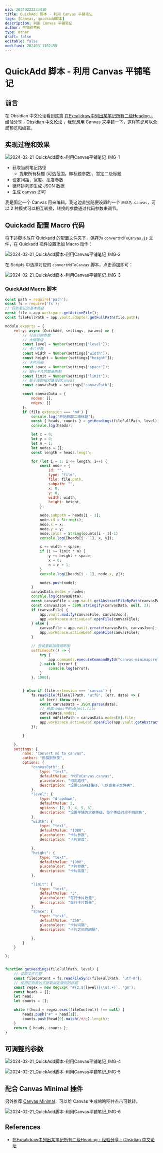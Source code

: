 ```yaml
---
uid: 20240222233410
title: QuickAdd 脚本 - 利用 Canvas 平铺笔记
tags: [Canvas, quickadd脚本]
description: 利用 Canvas 平铺笔记
author: 熊猫别熬夜
type: other
draft: false
editable: false
modified: 20240311182455
---
```


# QuickAdd 脚本 - 利用 Canvas 平铺笔记

## 前言

在 Obsidian 中文论坛看到这篇 [在Excalidraw中列出某笔记所有二级Heading - 经验分享 - Obsidian 中文论坛](https://forum-zh.obsidian.md/t/topic/30401) ，我就想用 Canvas 来平铺一下，这样笔记可以全局预览和编辑。

## 实现过程和效果

![2024-02-21_QuickAdd脚本-利用Canvas平铺笔记_IMG-1](https://cdn.pkmer.cn/images/202403111759579.gif!pkmer)

- 获取当前笔记路径
	- 提取所有标题 (可选范围，即标题参数)，暂定二级标题
- 设定间距、宽度、高度参数
- 循环排列即生成 JSON 数据
- 生成 canvas 即可

我是固定一个 Canvas 用来编辑，我这边直接随便设置的一个 `未命名.canvas`，可以 2 种模式可以相互转换，转换的参数通过代码参数来调节。

## Quickadd 配置 Macro 代码

将下述脚本放在 Quickadd 的配置文件夹下，保存为 `convertMdToCanvas.js` 文件，在 Quickadd 插件设置添加 Macro 动作：

![2024-02-21_QuickAdd脚本-利用Canvas平铺笔记_IMG-2](https://cdn.pkmer.cn/images/202403111759581.png!pkmer)

在 Scripts 中选择对应的 `convertMdToCanvas` 脚本，点击添加即可：

![2024-02-21_QuickAdd脚本-利用Canvas平铺笔记_IMG-3](https://cdn.pkmer.cn/images/202403111759582.png!pkmer)

### QuickAdd Macro 脚本

```js
const path = require('path');
const fs = require('fs');
// 获取笔记的基本路径
const file = app.workspace.getActiveFile();
const fileFullPath = app.vault.adapter.getFullPath(file.path);

module.exports = {
    entry: async (QuickAdd, settings, params) => {
        // 可调节的参数
        // 大纲等级
        const level = Number(settings["level"]);
        // 卡片参数
        const width = Number(settings["width"]);
        const height = Number(settings["height"]);
        // 卡片间隔
        const space = Number(settings["space"]);
        // 每行卡片的数量限制
        const limit = Number(settings["limit"]);
        // 基于库的相对路径的Canvas
        const canvasPath = settings["canvasPath"];

        const canvasData = {
            nodes: [],
            edges: []
        };
        if (file.extension === 'md') {
            console.log("开始获取二级标题");
            const { heads, counts } = getHeadings(fileFullPath, level);
            console.log(heads);

            let x = 0;
            let y = 0;
            let n = 1;
            let nodes = [];
            const length = heads.length;

            for (let i = 1; i <= length; i++) {
                const node = {
                    id: "",
                    type: "file",
                    file: file.path,
                    subpath: "",
                    x: 0,
                    y: 0,
                    width: width,
                    height: height,
                };

                node.subpath = heads[i - 1];
                node.id = String(i);
                node.x = x;
                node.y = y;
                node.color = String(counts[i - 1]-1)
                console.log([heads[i - 1], x, y]);

                x += width + space;
                if (i >= limit * n) {
                    y += height + space;
                    x = 0;
                    n = n + 1;
                }
                console.log([heads[i - 1], node.x, y]);

                nodes.push(node);
            }
            canvasData.nodes = nodes;
            console.log(canvasData);
            const canvasFile = app.vault.getAbstractFileByPath(canvasPath);
            const canvasJson = JSON.stringify(canvasData, null, 2);
            if (canvasFile) {
                app.vault.modify(canvasFile, canvasJson);
                app.workspace.activeLeaf.openFile(canvasFile);
            } else {
                canvasFile = app.vault.create(canvasPath, canvasJson);
                app.workspace.activeLeaf.openFile(canvasFile);
            }

            // 尝试重新加载缩略图
            setTimeout(() => {
                try {
                    app.commands.executeCommandById("canvas-minimap:reload");
                } catch (error) {
                    console.log(error);
                }
            }, 1000);


        } else if (file.extension === 'canvas') {
            fs.readFile(fileFullPath, 'utf8', (err, data) => {
                if (err) throw err;
                const canvasData = JSON.parse(data);
                // 获取nodes中的object.file
                canvasData.nodes;
                const mdFilePath = canvasData.nodes[0].file;
                app.workspace.activeLeaf.openFile(app.vault.getAbstractFileByPath(mdFilePath));
            });

        }

    },
    settings: {
        name: "Convert md to canvas",
        author: "熊猫别熬夜",
        options: {
            "canvasPath": {
                type: "text",
                defaultValue: "MdToCanvas.canvas",
                placeholder: "相对路径",
                description: "设置Canvas路径，可以嵌套子文件夹",
            },
            "level": {
                type: "dropdown",
                defaultValue: 2,
                options: [2, 3, 4, 5, 6],
                description: "设置平铺的大纲等级，每个等级对应不同颜色",
            },
            "width": {
                type: "text",
                defaultValue: "1080",
                placeholder: "卡片参数",
                description: "卡片宽度",

            },
            "height": {
                type: "text",
                defaultValue: "1000",
                placeholder: "卡片参数",
                description: "卡片高度",
            },

            "limit": {
                type: "text",
                defaultValue: "3",
                placeholder: "每行卡片数量",
                description: "每行卡片数量",
            },
            "space": {
                type: "text",
                defaultValue: "250",
                placeholder: "卡片间隔",
                description: "卡片之间的间隔",

            },
        }
    }

};


function getHeadings(fileFullPath, level) {
    // 读取文件内容
    const fileContent = fs.readFileSync(fileFullPath, 'utf-8');
    // 使用正则表达式提取指定级别的标题
    const regex = new RegExp(`^#{2,${level}}\\s(.+)`, 'gm');
    const heads = [];
    let head;
    let counts = [];

    while ((head = regex.exec(fileContent)) !== null) {
        heads.push("#" + head[1]);
        counts.push(head[0].match(/#/g).length);
    }
    return { heads, counts };
}

```

## 可调整的参数

![2024-02-21_QuickAdd脚本-利用Canvas平铺笔记_IMG-4](https://cdn.pkmer.cn/images/202403111759583.gif!pkmer)

![2024-02-21_QuickAdd脚本-利用Canvas平铺笔记_IMG-5](https://cdn.pkmer.cn/images/202403111759584.jpg!pkmer)

## 配合 Canvas Minimal 插件

另外推荐 [Canvas Minimal](https://github.com/ifree/Obsidian-canvas-minimap)，可以给 Canvas 生成缩略图并点击可跳转。

![2024-02-21_QuickAdd脚本-利用Canvas平铺笔记_IMG-6](https://cdn.pkmer.cn/images/202403111759585.gif!pkmer)

## References

- [在Excalidraw中列出某笔记所有二级Heading - 经验分享 - Obsidian 中文论坛](https://forum-zh.obsidian.md/t/topic/30401)
